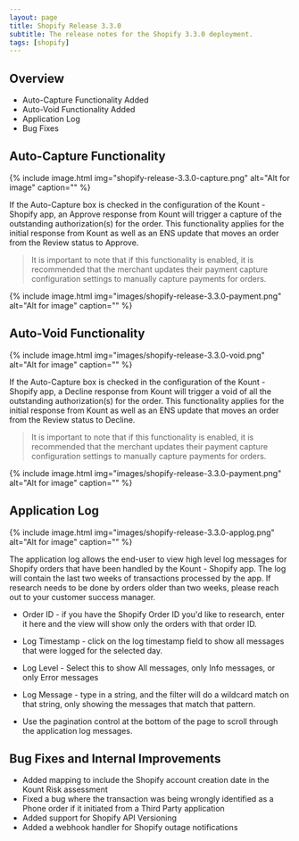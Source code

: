 ```yaml
---
layout: page
title: Shopify Release 3.3.0
subtitle: The release notes for the Shopify 3.3.0 deployment. 
tags: [shopify]
---
```


## Overview
* Auto-Capture Functionality Added
* Auto-Void Functionality Added
* Application Log
* Bug Fixes

## Auto-Capture Functionality

{% include image.html img="shopify-release-3.3.0-capture.png" alt="Alt for image" caption="" %}

If the Auto-Capture box is checked in the configuration of the Kount - Shopify app, an Approve response from Kount will trigger a capture of the outstanding authorization(s) for the order.  This functionality applies for the initial response from Kount as well as an ENS update that moves an order from the Review status to Approve.

> It is important to note that if this functionality is enabled, it is recommended that the merchant updates their payment capture configuration settings to manually capture payments for orders.

{% include image.html img="images/shopify-release-3.3.0-payment.png" alt="Alt for image" caption="" %}


## Auto-Void Functionality

{% include image.html img="images/shopify-release-3.3.0-void.png" alt="Alt for image" caption="" %}


If the Auto-Capture box is checked in the configuration of the Kount - Shopify app, a Decline response from Kount will trigger a void of all the outstanding authorization(s) for the order.  This functionality applies for the initial response from Kount as well as an ENS update that moves an order from the Review status to Decline.

> It is important to note that if this functionality is enabled, it is recommended that the merchant updates their payment capture configuration settings to manually capture payments for orders.

{% include image.html img="images/shopify-release-3.3.0-payment.png" alt="Alt for image" caption="" %}

## Application Log

{% include image.html img="images/shopify-release-3.3.0-applog.png" alt="Alt for image" caption="" %}


The application log allows the end-user to view high level log messages for Shopify orders that have been handled by the Kount - Shopify app.  The log will contain the last two weeks of transactions processed by the app.  If research needs to be done by orders older than two weeks, please reach out to your customer success manager.

* Order ID - if you have the Shopify Order ID you'd like to research, enter it here and the view will show only the orders with that order ID.

* Log Timestamp - click on the log timestamp field to show all messages that were logged for the selected day.

* Log Level - Select this to show All messages, only Info messages, or only Error messages

* Log Message - type in a string, and the filter will do a wildcard match on that string, only showing the messages that match that pattern.

* Use the pagination control at the bottom of the page to scroll through the application log messages.

## Bug Fixes and Internal Improvements
* Added mapping to include the Shopify account creation date in the Kount Risk assessment
* Fixed a bug where the transaction was being wrongly identified as a Phone order if it initiated from a Third Party application
* Added support for Shopify API Versioning
* Added a webhook handler for Shopify outage notifications
